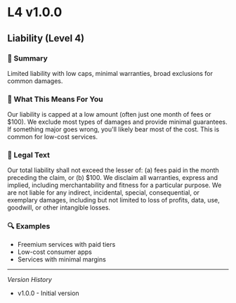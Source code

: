# L4 v1.0.0

## Liability (Level 4)

### 📌 Summary
Limited liability with low caps, minimal warranties, broad exclusions for common damages.

### 👤 What This Means For You
Our liability is capped at a low amount (often just one month of fees or $100). We exclude most types of damages and provide minimal guarantees. If something major goes wrong, you'll likely bear most of the cost. This is common for low-cost services.

### 📜 Legal Text
Our total liability shall not exceed the lesser of: (a) fees paid in the month preceding the claim, or (b) $100. We disclaim all warranties, express and implied, including merchantability and fitness for a particular purpose. We are not liable for any indirect, incidental, special, consequential, or exemplary damages, including but not limited to loss of profits, data, use, goodwill, or other intangible losses.

### 🔍 Examples
- Freemium services with paid tiers
- Low-cost consumer apps
- Services with minimal margins

---
*Version History*
- v1.0.0 - Initial version